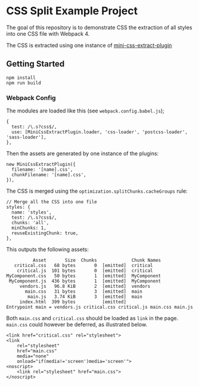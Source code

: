 # CSS Split Example Project

The goal of this repository is to demonstrate CSS the extraction of all styles into one CSS file with Webpack 4.

The CSS is extracted using one instance of
[mini-css-extract-plugin](https://github.com/webpack-contrib/mini-css-extract-plugin)

## Getting Started

```
npm install
npm run build
```

### Webpack Config

The modules are loaded like this (see `webpack.config.babel.js`);

```
{
  test: /\.s?css$/,
  use: [MiniCssExtractPlugin.loader, 'css-loader', 'postcss-loader', 'sass-loader'],
},
```

Then the assets are generated by one instance of the plugins:

```
new MiniCssExtractPlugin({
  filename: '[name].css',
  chunkFilename: '[name].css',
}),
```

The CSS is merged using the `optimization.splitChunks.cacheGroups` rule:

```
// Merge all the CSS into one file
styles: {
  name: 'styles',
  test: /\.s?css$/,
  chunks: 'all',
  minChunks: 1,
  reuseExistingChunk: true,
},
```

This outputs the following assets:

```
          Asset       Size  Chunks             Chunk Names
   critical.css   68 bytes       0  [emitted]  critical
    critical.js  101 bytes       0  [emitted]  critical
MyComponent.css   50 bytes       1  [emitted]  MyComponent
 MyComponent.js  436 bytes       1  [emitted]  MyComponent
     vendors.js   96.8 KiB       2  [emitted]  vendors
       main.css   31 bytes       3  [emitted]  main
        main.js   3.74 KiB       3  [emitted]  main
     index.html  399 bytes          [emitted]  
Entrypoint main = vendors.js critical.css critical.js main.css main.js
```

Both `main.css` and `critical.css` should be loaded as `link` in the page. `main.css` could
however be deferred, as illustrated below.

```
<link href="critical.css" rel="stylesheet">
<link
    rel="stylesheet"
    href="main.css"
    media="none"
    onload="if(media!='screen')media='screen'">
<noscript>
    <link rel="stylesheet" href="main.css">
</noscript>
```
